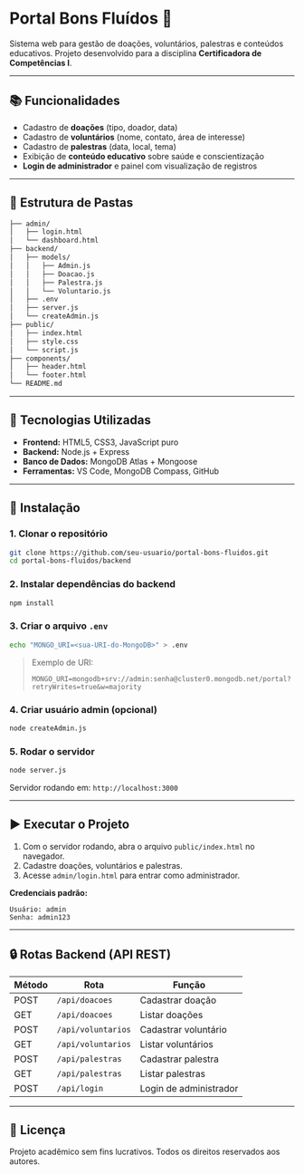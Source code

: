 # Portal Bons Fluídos 🌸

Sistema web para gestão de doações, voluntários, palestras e conteúdos educativos.
Projeto desenvolvido para a disciplina **Certificadora de Competências I**.

---

## 📚 Funcionalidades

- Cadastro de **doações** (tipo, doador, data)
- Cadastro de **voluntários** (nome, contato, área de interesse)
- Cadastro de **palestras** (data, local, tema)
- Exibição de **conteúdo educativo** sobre saúde e conscientização
- **Login de administrador** e painel com visualização de registros

---

## 📁 Estrutura de Pastas

```bash
├── admin/
│   ├── login.html
│   └── dashboard.html
├── backend/
│   ├── models/
│   │   ├── Admin.js
│   │   ├── Doacao.js
│   │   ├── Palestra.js
│   │   └── Voluntario.js
│   ├── .env
│   ├── server.js
│   └── createAdmin.js
├── public/
│   ├── index.html
│   ├── style.css
│   └── script.js
├── components/
│   ├── header.html
│   └── footer.html
└── README.md
```

---

## 🧪 Tecnologias Utilizadas

- **Frontend:** HTML5, CSS3, JavaScript puro
- **Backend:** Node.js + Express
- **Banco de Dados:** MongoDB Atlas + Mongoose
- **Ferramentas:** VS Code, MongoDB Compass, GitHub

---

## 🧰 Instalação

### 1. Clonar o repositório
```bash
git clone https://github.com/seu-usuario/portal-bons-fluidos.git
cd portal-bons-fluidos/backend
```

### 2. Instalar dependências do backend
```bash
npm install
```

### 3. Criar o arquivo `.env`
```bash
echo "MONGO_URI=<sua-URI-do-MongoDB>" > .env
```

> Exemplo de URI:
> ```
> MONGO_URI=mongodb+srv://admin:senha@cluster0.mongodb.net/portal?retryWrites=true&w=majority
> ```

### 4. Criar usuário admin (opcional)
```bash
node createAdmin.js
```

### 5. Rodar o servidor
```bash
node server.js
```

Servidor rodando em: `http://localhost:3000`

---

## ▶️ Executar o Projeto

1. Com o servidor rodando, abra o arquivo `public/index.html` no navegador.
2. Cadastre doações, voluntários e palestras.
3. Acesse `admin/login.html` para entrar como administrador.

**Credenciais padrão:**
```
Usuário: admin
Senha: admin123
```

---

## 🔒 Rotas Backend (API REST)

| Método | Rota                    | Função                       |
|--------|-------------------------|------------------------------|
| POST   | `/api/doacoes`         | Cadastrar doação             |
| GET    | `/api/doacoes`         | Listar doações               |
| POST   | `/api/voluntarios`     | Cadastrar voluntário         |
| GET    | `/api/voluntarios`     | Listar voluntários           |
| POST   | `/api/palestras`       | Cadastrar palestra           |
| GET    | `/api/palestras`       | Listar palestras             |
| POST   | `/api/login`           | Login de administrador       |

---

## 📄 Licença

Projeto acadêmico sem fins lucrativos. Todos os direitos reservados aos autores.
